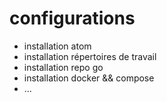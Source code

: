 # configurations
- installation atom
- installation répertoires de travail
- installation repo go
- installation docker && compose
- …
